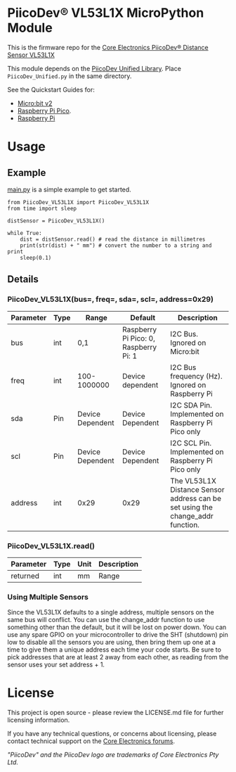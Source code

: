 # PiicoDev® VL53L1X MicroPython Module

This is the firmware repo for the [Core Electronics PiicoDev® Distance Sensor VL53L1X](https://core-electronics.com.au/catalog/product/view/sku/CE07741)

This module depends on the [PiicoDev Unified Library](https://github.com/CoreElectronics/CE-PiicoDev-Unified). Place `PiicoDev_Unified.py` in the same directory.

See the Quickstart Guides for:
- [Micro:bit v2](https://core-electronics.com.au/tutorials/piicodev-distance-sensor-vl53l1x-micro-bit-guide.html)
- [Raspberry Pi Pico](https://core-electronics.com.au/tutorials/piicodev-distance-sensor-vl53l1x-raspberry-pi-pico-guide.html).
- [Raspberry Pi](https://core-electronics.com.au/tutorials/piicodev-raspberrypi/piicodev-distance-sensor-vl53l1x-raspberry-pi-guide.html)

# Usage
## Example
[main.py](https://github.com/CoreElectronics/CE-PiicoDev-VL53L1X-MicroPython-Module/blob/main/main.py) is a simple example to get started.
```
from PiicoDev_VL53L1X import PiicoDev_VL53L1X
from time import sleep

distSensor = PiicoDev_VL53L1X()

while True:
    dist = distSensor.read() # read the distance in millimetres
    print(str(dist) + " mm") # convert the number to a string and print
    sleep(0.1)
```
## Details
### PiicoDev_VL53L1X(bus=, freq=, sda=, scl=, address=0x29)
Parameter | Type | Range | Default | Description
--- | --- | --- | --- | ---
bus | int | 0,1 | Raspberry Pi Pico: 0, Raspberry Pi: 1 | I2C Bus.  Ignored on Micro:bit
freq | int | 100-1000000 | Device dependent | I2C Bus frequency (Hz).  Ignored on Raspberry Pi
sda | Pin | Device Dependent | Device Dependent | I2C SDA Pin. Implemented on Raspberry Pi Pico only
scl | Pin | Device Dependent | Device Dependent | I2C SCL Pin. Implemented on Raspberry Pi Pico only
address | int | 0x29 | 0x29 | The VL53L1X Distance Sensor address can be set using the change_addr function.

### PiicoDev_VL53L1X.read()
Parameter | Type | Unit | Description
--- | --- | --- | ---
returned | int | mm | Range

### Using Multiple Sensors
Since the VL53L1X defaults to a single address, multiple sensors on the same bus will conflict. You can use the change_addr function to use something other than the default, but it will be lost on power down. You can use any spare GPIO on your microcontroller to drive the SHT (shutdown) pin low to disable all the sensors you are using, then bring them up one at a time to give them a unique address each time your code starts. Be sure to pick addresses that are at least 2 away from each other, as reading from the sensor uses your set address + 1.

# License
This project is open source - please review the LICENSE.md file for further licensing information.

If you have any technical questions, or concerns about licensing, please contact technical support on the [Core Electronics forums](https://forum.core-electronics.com.au/).

*\"PiicoDev\" and the PiicoDev logo are trademarks of Core Electronics Pty Ltd.*
